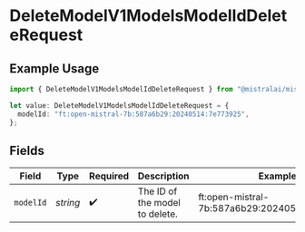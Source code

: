 # DeleteModelV1ModelsModelIdDeleteRequest

## Example Usage

```typescript
import { DeleteModelV1ModelsModelIdDeleteRequest } from "@mistralai/mistralai/models/operations";

let value: DeleteModelV1ModelsModelIdDeleteRequest = {
  modelId: "ft:open-mistral-7b:587a6b29:20240514:7e773925",
};
```

## Fields

| Field                                         | Type                                          | Required                                      | Description                                   | Example                                       |
| --------------------------------------------- | --------------------------------------------- | --------------------------------------------- | --------------------------------------------- | --------------------------------------------- |
| `modelId`                                     | *string*                                      | :heavy_check_mark:                            | The ID of the model to delete.                | ft:open-mistral-7b:587a6b29:20240514:7e773925 |